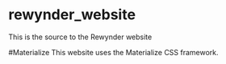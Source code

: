 # rewynder_website
This is the source to the Rewynder website

#Materialize
This website uses the Materialize CSS framework. 

